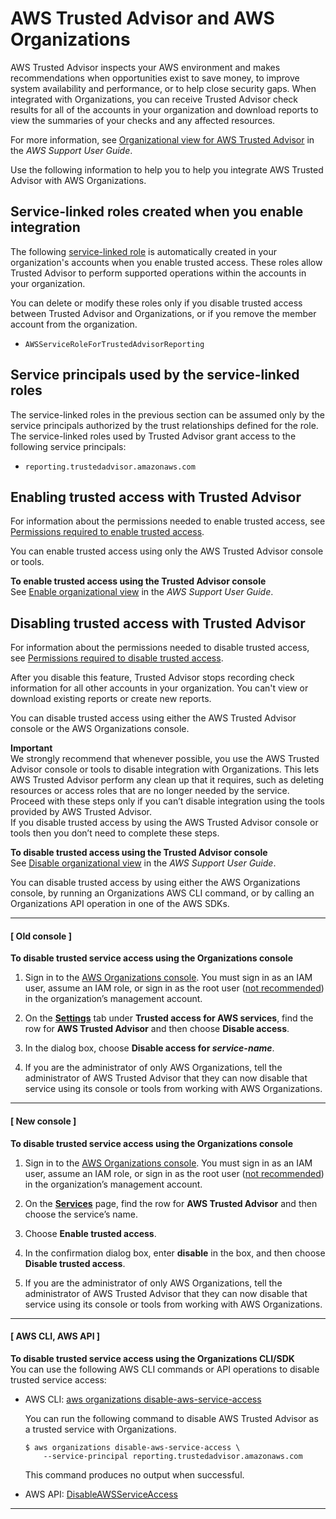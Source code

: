 # AWS Trusted Advisor and AWS Organizations<a name="services-that-can-integrate-ta"></a>

AWS Trusted Advisor inspects your AWS environment and makes recommendations when opportunities exist to save money, to improve system availability and performance, or to help close security gaps\. When integrated with Organizations, you can receive Trusted Advisor check results for all of the accounts in your organization and download reports to view the summaries of your checks and any affected resources\.

For more information, see [Organizational view for AWS Trusted Advisor](https://docs.aws.amazon.com/awssupport/latest/user/organizational-view.html) in the *AWS Support User Guide*\.

Use the following information to help you to help you integrate AWS Trusted Advisor with AWS Organizations\.



## Service\-linked roles created when you enable integration<a name="integrate-enable-slr-ta"></a>

The following [service\-linked role](https://docs.aws.amazon.com/IAM/latest/UserGuide/using-service-linked-roles.html) is automatically created in your organization's accounts when you enable trusted access\. These roles allow Trusted Advisor to perform supported operations within the accounts in your organization\.

You can delete or modify these roles only if you disable trusted access between Trusted Advisor and Organizations, or if you remove the member account from the organization\.
+ `AWSServiceRoleForTrustedAdvisorReporting`

## Service principals used by the service\-linked roles<a name="integrate-enable-svcprin-ta"></a>

The service\-linked roles in the previous section can be assumed only by the service principals authorized by the trust relationships defined for the role\. The service\-linked roles used by Trusted Advisor grant access to the following service principals:
+ `reporting.trustedadvisor.amazonaws.com`

## Enabling trusted access with Trusted Advisor<a name="integrate-enable-ta-ta"></a>

For information about the permissions needed to enable trusted access, see [Permissions required to enable trusted access](orgs_integrate_services.md#orgs_trusted_access_perms)\.

You can enable trusted access using only the AWS Trusted Advisor console or tools\.

**To enable trusted access using the Trusted Advisor console**  
See [Enable organizational view](https://docs.aws.amazon.com/awssupport/latest/user/organizational-view.html#enable-organizational-view) in the *AWS Support User Guide*\.

## Disabling trusted access with Trusted Advisor<a name="integrate-disable-ta-ta"></a>

For information about the permissions needed to disable trusted access, see [Permissions required to disable trusted access](orgs_integrate_services.md#orgs_trusted_access_disable_perms)\.

After you disable this feature, Trusted Advisor stops recording check information for all other accounts in your organization\. You can't view or download existing reports or create new reports\. 

You can disable trusted access using either the AWS Trusted Advisor console or the AWS Organizations console\.

**Important**  
We strongly recommend that whenever possible, you use the AWS Trusted Advisor console or tools to disable integration with Organizations\. This lets AWS Trusted Advisor perform any clean up that it requires, such as deleting resources or access roles that are no longer needed by the service\. Proceed with these steps only if you can’t disable integration using the tools provided by AWS Trusted Advisor\.  
If you disable trusted access by using the AWS Trusted Advisor console or tools then you don’t need to complete these steps\.

**To disable trusted access using the Trusted Advisor console**  
 See [Disable organizational view](https://docs.aws.amazon.com/awssupport/latest/user/organizational-view.html#disable-organizational-view) in the *AWS Support User Guide*\.

You can disable trusted access by using either the AWS Organizations console, by running an Organizations AWS CLI command, or by calling an Organizations API operation in one of the AWS SDKs\.

------
#### [ Old console ]

**To disable trusted service access using the Organizations console**

1. Sign in to the [AWS Organizations console](https://console.aws.amazon.com/organizations)\. You must sign in as an IAM user, assume an IAM role, or sign in as the root user \([not recommended](https://docs.aws.amazon.com/IAM/latest/UserGuide/best-practices.html#lock-away-credentials)\) in the organization’s management account\. 

1. On the **[Settings](https://console.aws.amazon.com/organizations/home#/organization/settings)** tab under **Trusted access for AWS services**, find the row for **AWS Trusted Advisor** and then choose **Disable access**\.

1. In the dialog box, choose **Disable access for *service\-name***\.

1. If you are the administrator of only AWS Organizations, tell the administrator of AWS Trusted Advisor that they can now disable that service using its console or tools from working with AWS Organizations\.

------
#### [ New console ]

**To disable trusted service access using the Organizations console**

1. Sign in to the [AWS Organizations console](https://console.aws.amazon.com/organizations/v2)\. You must sign in as an IAM user, assume an IAM role, or sign in as the root user \([not recommended](https://docs.aws.amazon.com/IAM/latest/UserGuide/best-practices.html#lock-away-credentials)\) in the organization’s management account\. 

1. On the **[Services](https://console.aws.amazon.com/organizations/v2/home/services)** page, find the row for **AWS Trusted Advisor** and then choose the service’s name\.

1. Choose **Enable trusted access**\.

1. In the confirmation dialog box, enter **disable** in the box, and then choose **Disable trusted access**\.

1. If you are the administrator of only AWS Organizations, tell the administrator of AWS Trusted Advisor that they can now disable that service using its console or tools from working with AWS Organizations\.

------
#### [ AWS CLI, AWS API ]

**To disable trusted service access using the Organizations CLI/SDK**  
You can use the following AWS CLI commands or API operations to disable trusted service access:
+ AWS CLI: [aws organizations disable\-aws\-service\-access](https://docs.aws.amazon.com/cli/latest/reference/organizations/disable-aws-service-access.html)

  You can run the following command to disable AWS Trusted Advisor as a trusted service with Organizations\.

  ```
  $ aws organizations disable-aws-service-access \
      --service-principal reporting.trustedadvisor.amazonaws.com
  ```

  This command produces no output when successful\.
+ AWS API: [DisableAWSServiceAccess](https://docs.aws.amazon.com/organizations/latest/APIReference/API_DisableAWSServiceAccess.html)

------